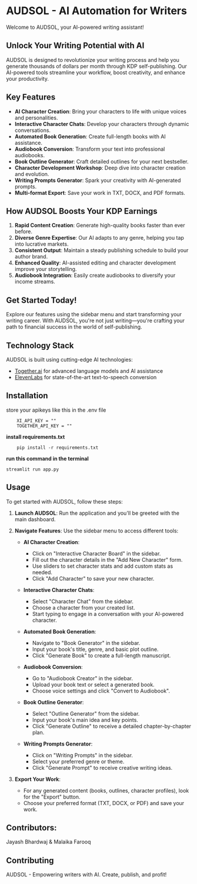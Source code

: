 # AUDSOL - AI Automation for Writers

Welcome to AUDSOL, your AI-powered writing assistant!

## Unlock Your Writing Potential with AI

AUDSOL is designed to revolutionize your writing process and help you generate thousands of dollars per month through KDP self-publishing. Our AI-powered tools streamline your workflow, boost creativity, and enhance your productivity.

## Key Features

- **AI Character Creation**: Bring your characters to life with unique voices and personalities.
- **Interactive Character Chats**: Develop your characters through dynamic conversations.
- **Automated Book Generation**: Create full-length books with AI assistance.
- **Audiobook Conversion**: Transform your text into professional audiobooks.
- **Book Outline Generator**: Craft detailed outlines for your next bestseller.
- **Character Development Workshop**: Deep dive into character creation and evolution.
- **Writing Prompts Generator**: Spark your creativity with AI-generated prompts.
- **Multi-format Export**: Save your work in TXT, DOCX, and PDF formats.

## How AUDSOL Boosts Your KDP Earnings

1. **Rapid Content Creation**: Generate high-quality books faster than ever before.
2. **Diverse Genre Expertise**: Our AI adapts to any genre, helping you tap into lucrative markets.
3. **Consistent Output**: Maintain a steady publishing schedule to build your author brand.
4. **Enhanced Quality**: AI-assisted editing and character development improve your storytelling.
5. **Audiobook Integration**: Easily create audiobooks to diversify your income streams.

## Get Started Today!

Explore our features using the sidebar menu and start transforming your writing career. With AUDSOL, you're not just writing—you're crafting your path to financial success in the world of self-publishing.

## Technology Stack

AUDSOL is built using cutting-edge AI technologies:
- [Together.ai](https://www.together.ai/) for advanced language models and AI assistance
- [ElevenLabs](https://elevenlabs.io/) for state-of-the-art text-to-speech conversion

## Installation

store your apikeys like this in the .env file
```
    XI_API_KEY = ""
    TOGETHER_API_KEY = ""
```

**install requirements.txt**
```
    pip install -r requirements.txt
```
**run this command in the terminal**

``` streamlit run app.py ```

## Usage

To get started with AUDSOL, follow these steps:

1. **Launch AUDSOL**: Run the application and you'll be greeted with the main dashboard.

2. **Navigate Features**: Use the sidebar menu to access different tools:
   - **AI Character Creation**: 
     - Click on "Interactive Character Board" in the sidebar.
     - Fill out the character details in the "Add New Character" form.
     - Use sliders to set character stats and add custom stats as needed.
     - Click "Add Character" to save your new character.

   - **Interactive Character Chats**:
     - Select "Character Chat" from the sidebar.
     - Choose a character from your created list.
     - Start typing to engage in a conversation with your AI-powered character.

   - **Automated Book Generation**:
     - Navigate to "Book Generator" in the sidebar.
     - Input your book's title, genre, and basic plot outline.
     - Click "Generate Book" to create a full-length manuscript.

   - **Audiobook Conversion**:
     - Go to "Audiobook Creator" in the sidebar.
     - Upload your book text or select a generated book.
     - Choose voice settings and click "Convert to Audiobook".

   - **Book Outline Generator**:
     - Select "Outline Generator" from the sidebar.
     - Input your book's main idea and key points.
     - Click "Generate Outline" to receive a detailed chapter-by-chapter plan.

   - **Writing Prompts Generator**:
     - Click on "Writing Prompts" in the sidebar.
     - Select your preferred genre or theme.
     - Click "Generate Prompt" to receive creative writing ideas.

3. **Export Your Work**: 
   - For any generated content (books, outlines, character profiles), look for the "Export" button.
   - Choose your preferred format (TXT, DOCX, or PDF) and save your work.

## Contributors:
Jayash Bhardwaj & Malaika Farooq

## Contributing
AUDSOL - Empowering writers with AI. Create, publish, and profit!
